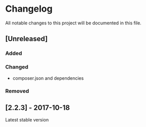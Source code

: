 # Changelog
All notable changes to this project will be documented in this file.  

## [Unreleased]  
### Added  

### Changed   
* composer.json and dependencies  

### Removed  


## [2.2.3] - 2017-10-18
Latest stable version

